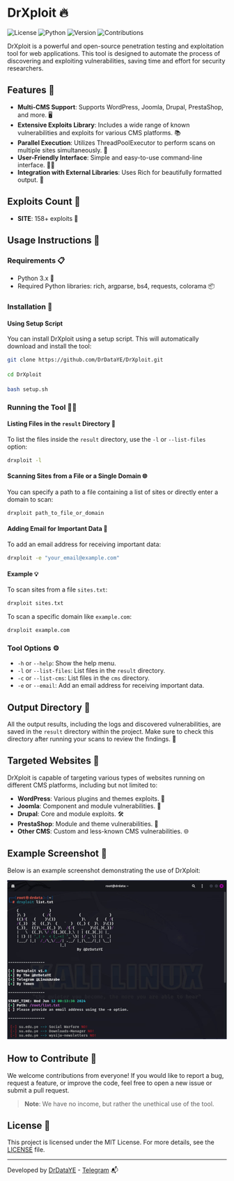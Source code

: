 # DrXploit 🔥

![License](https://img.shields.io/badge/license-MIT-blue.svg) ![Python](https://img.shields.io/badge/python-3.x-yellow.svg) ![Version](https://img.shields.io/badge/version-1.0-green.svg) ![Contributions](https://img.shields.io/badge/contributions-welcome-orange.svg)

DrXploit is a powerful and open-source penetration testing and exploitation tool for web applications. This tool is designed to automate the process of discovering and exploiting vulnerabilities, saving time and effort for security researchers.

## Features 🌟

- **Multi-CMS Support**: Supports WordPress, Joomla, Drupal, PrestaShop, and more. 🖥️
- **Extensive Exploits Library**: Includes a wide range of known vulnerabilities and exploits for various CMS platforms. 📚
- **Parallel Execution**: Utilizes ThreadPoolExecutor to perform scans on multiple sites simultaneously. 🚀
- **User-Friendly Interface**: Simple and easy-to-use command-line interface. 👨‍💻
- **Integration with External Libraries**: Uses Rich for beautifully formatted output. 🎨

## Exploits Count 🔢

- **SITE**: 158+ exploits 📝
  
## Usage Instructions 🚀

### Requirements 📋

- Python 3.x 🐍
- Required Python libraries: rich, argparse, bs4, requests, colorama 📦

### Installation 🔧

#### Using Setup Script

You can install DrXploit using a setup script. This will automatically download and install the tool:

```bash
git clone https://github.com/DrDataYE/DrXploit.git

cd DrXploit

bash setup.sh
```

### Running the Tool 🏃‍♂️

#### Listing Files in the `result` Directory 📁

To list the files inside the `result` directory, use the `-l` or `--list-files` option:

```bash
drxploit -l
```

#### Scanning Sites from a File or a Single Domain 🌐

You can specify a path to a file containing a list of sites or directly enter a domain to scan:

```bash
drxploit path_to_file_or_domain
```

#### Adding Email for Important Data 📧

To add an email address for receiving important data:

```bash
drxploit -e "your_email@example.com"
```

#### Example 💡

To scan sites from a file `sites.txt`:

```bash
drxploit sites.txt
```

To scan a specific domain like `example.com`:

```bash
drxploit example.com
```

### Tool Options ⚙️

- `-h` or `--help`: Show the help menu.
- `-l` or `--list-files`: List files in the `result` directory.
- `-c` or `--list-cms`: List files in the `cms` directory.
- `-e` or `--email`: Add an email address for receiving important data.

## Output Directory 📂

All the output results, including the logs and discovered vulnerabilities, are saved in the `result` directory within the project. Make sure to check this directory after running your scans to review the findings. 🧐

## Targeted Websites 🎯

DrXploit is capable of targeting various types of websites running on different CMS platforms, including but not limited to:

- **WordPress**: Various plugins and themes exploits. 🔌
- **Joomla**: Component and module vulnerabilities. 🧩
- **Drupal**: Core and module exploits. 🛠️
- **PrestaShop**: Module and theme vulnerabilities. 🛒
- **Other CMS**: Custom and less-known CMS vulnerabilities. 🌐

## Example Screenshot 📸

Below is an example screenshot demonstrating the use of DrXploit:

![DrXploit Usage](images/drxploit_usaged.jpg)



## How to Contribute 🤝

We welcome contributions from everyone! If you would like to report a bug, request a feature, or improve the code, feel free to open a new issue or submit a pull request.

> **Note**: We have no income, but rather the unethical use of the tool.


## License 📄

This project is licensed under the MIT License. For more details, see the [LICENSE](LICENSE) file.

---

Developed by [DrDataYE](https://github.com/DrDataYE) - [Telegram](https://t.me/Tryhacking) 📬


